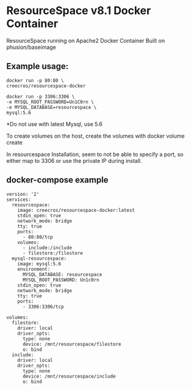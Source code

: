# ResourceSpace v8.1 Docker Container
ResourceSpace running on Apache2 Docker Container Built on phusion/baseimage

## Example usage:
```
docker run -p 80:80 \
creecros/resourcespace-docker
```
```
docker run -p 3306:3306 \
-e MYSQL_ROOT_PASSWORD=Un1C0rn \
-e MYSQL_DATABASE=resourcespace \
mysql:5.6
```

*Do not use with latest Mysql, use 5.6

To create volumes on the host, create the volumes with docker volume create

In resourcespace Installation, seem to not be able to specify a port, so either map to 3306 or use the private IP during install.

## docker-compose example
```
version: '2'
services:
  resourcespace:
    image: creecros/resourcespace-docker:latest
    stdin_open: true
    network_mode: bridge
    tty: true
    ports:
      - 80:80/tcp
    volumes:
      - include:/include
      - filestore:/filestore
  mysql-resourcespace:
    image: mysql:5.6
    environment:
      MYSQL_DATABASE: resourcespace
      MYSQL_ROOT_PASSWORD: Un1c0rn
    stdin_open: true
    network_mode: bridge
    tty: true
    ports:
      - 3306:3306/tcp

volumes:
  filestore:
    driver: local
    driver_opts:
      type: none
      device: /mnt/resourcespace/filestore
      o: bind
  include:
    driver: local
    driver_opts:
      type: none
      device: /mnt/resourcespace/include
      o: bind
  ```
